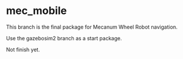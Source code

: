 # mec_mobile #

This branch is the final package for Mecanum Wheel Robot navigation.

Use the gazebosim2 branch as a start package.

Not finish yet.
